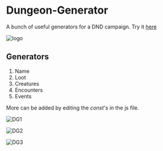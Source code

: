 # Dungeon-Generator
A bunch of useful generators for a DND campaign. Try it [here](https://shakoer.github.io/Dungeon-Generator/) 

![logo](https://github.com/user-attachments/assets/bcb03957-8fe5-40a1-a09e-3dcfe0fd3a6c)


## Generators
1. Name
2. Loot
3. Creatures
4. Encounters
5. Events

More can be added by editing the *const*'s in the js file.

![DG1](https://github.com/user-attachments/assets/f8f98be3-dd30-4c45-9f30-9f7a0de0c4af)

![DG2](https://github.com/user-attachments/assets/df82e767-7d22-4633-aab2-7b67daa3965f)

![DG3](https://github.com/user-attachments/assets/947edd2d-f84d-4220-87d9-b9c16514f848)
